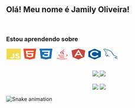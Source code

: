 ## Olá! Meu nome é Jamily Oliveira!
       
<div style="display: inline_block"><br>
  <h3> Estou aprendendo sobre </h3>
  <img align="center" height="30" width="40" src="https://raw.githubusercontent.com/devicons/devicon/master/icons/javascript/javascript-plain.svg">
  <img align="center" height="30" width="40" src="https://raw.githubusercontent.com/devicons/devicon/master/icons/html5/html5-plain.svg">
  <img align="center" height="30" width="40" src="https://raw.githubusercontent.com/devicons/devicon/master/icons/css3/css3-plain.svg">
  <img align="center" height="30" width="40" src="https://raw.githubusercontent.com/devicons/devicon/master/icons/java/java-plain.svg">
  <img align="center" height="30" width="40" src="https://raw.githubusercontent.com/devicons/devicon/master/icons/angularjs/angularjs-plain.svg">
  <img align="center" height="30" width="40" src="https://raw.githubusercontent.com/devicons/devicon/master/icons/c/c-plain.svg">
  <img align="center" height="30" width="40" src="https://raw.githubusercontent.com/devicons/devicon/master/icons/mysql/mysql-plain.svg">
</div>

##

<div align="center">
<a href="https://github.com/jamily5">
  <img height="180em" src="https://github-readme-stats.vercel.app/api?username=jamily5&show_icons=true&theme=dracula&include_all_commits=true&count_private=true"/>
       
  <img height="180em" src="https://github-readme-stats.vercel.app/api/top-langs/?username=jamily5&layout=compact&langs_count=7&theme=dracula"/>

</div>
  
<div align="center"><br>
  <a href="https://www.linkedin.com/in/jamily-oliveira-a4a369231" target="_blank"><img src="https://img.shields.io/badge/-LinkedIn-%230077B5?style=for-the-badge&logo=linkedin&logoColor=white" target="_blank"></a>
  <a href="mailto:jamilysw@gmail.com" target="_blank"><img src="https://img.shields.io/badge/Gmail-D14836?style=for-the-badge&logo=gmail&logoColor=white" target="_blank"></a>
</div>

![Snake animation](https://github.com/jamily5/jamily5/blob/output/github-contribution-grid-snake.svg)
